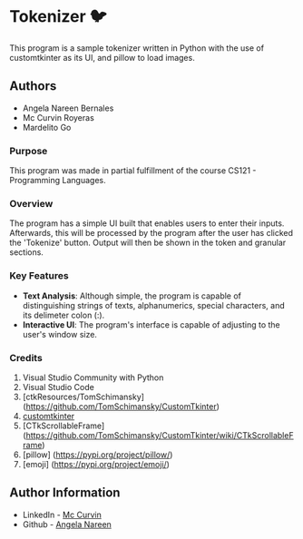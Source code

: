 # Tokenizer 🐦

This program is a sample tokenizer written in Python with the use of customtkinter as its UI, and pillow to load images. 

## Authors
- Angela Nareen Bernales
- Mc Curvin Royeras
- Mardelito Go

### Purpose

This program was made in partial fulfillment of the course CS121 - Programming Languages.

### Overview

The program has a simple UI built that enables users to enter their inputs. Afterwards, this will be processed by the program after the user has clicked the 'Tokenize' button. Output will then be shown in the token and granular sections. 

### Key Features
- **Text Analysis**: Although simple, the program is capable of distinguishing strings of texts, alphanumerics, special characters, and its delimeter colon (:).
- **Interactive UI**: The program's interface is capable of adjusting to the user's window size.

### Credits
1. Visual Studio Community with Python
2. Visual Studio Code
3. [ctkResources/TomSchimansky] (https://github.com/TomSchimansky/CustomTkinter)
3. [customtkinter](https://customtkinter.tomschimansky.com/)
4. [CTkScrollableFrame] (https://github.com/TomSchimansky/CustomTkinter/wiki/CTkScrollableFrame)
5. [pillow] (https://pypi.org/project/pillow/)
6. [emoji] (https://pypi.org/project/emoji/)

## Author Information
- LinkedIn - [Mc Curvin](https://www.linkedin.com/in/mc-curvin-royeras-462a27251/)
- Github - [Angela Nareen](https://github.com/bernalesangela)